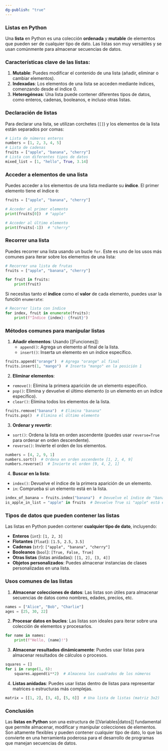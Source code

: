 ```yaml
---
dg-publish: "true"
---
```

### Listas en Python

Una **lista** en Python es una colección **ordenada** y **mutable** de elementos que pueden ser de cualquier tipo de dato. Las listas son muy versátiles y se usan comúnmente para almacenar secuencias de datos.

### Características clave de las listas:

1. **Mutable**: Puedes modificar el contenido de una lista (añadir, eliminar o cambiar elementos).
2. **Indexadas**: Los elementos de una lista se acceden mediante índices, comenzando desde el índice 0.
3. **Heterogéneas**: Una lista puede contener diferentes tipos de datos, como enteros, cadenas, booleanos, e incluso otras listas.

### Declaración de listas

Para declarar una lista, se utilizan corchetes (`[]`) y los elementos de la lista están separados por comas:

```python
# Lista de números enteros 
numbers = [1, 2, 3, 4, 5] 
# Lista de cadenas 
fruits = ["apple", "banana", "cherry"] 
# Lista con diferentes tipos de datos 
mixed_list = [1, "hello", True, 3.14]
```

### Acceder a elementos de una lista

Puedes acceder a los elementos de una lista mediante su **índice**. El primer elemento tiene el índice `0`:

```python
fruits = ["apple", "banana", "cherry"]

# Acceder al primer elemento
print(fruits[0])  # "apple"

# Acceder al último elemento
print(fruits[-1])  # "cherry"
```

### Recorrer una lista

Puedes recorrer una lista usando un bucle `for`. Este es uno de los usos más comunes para iterar sobre los elementos de una lista:

```python
# Recorrer una lista de frutas
fruits = ["apple", "banana", "cherry"]

for fruit in fruits:
    print(fruit)
```

Si necesitas tanto el **índice** como el **valor** de cada elemento, puedes usar la función `enumerate`:

```python
# Recorrer lista con índice
for index, fruit in enumerate(fruits):
    print(f"Índice {index}: {fruit}")
```


### Métodos comunes para manipular listas

1. **Añadir elementos**:
	Usando [[Funciones]]:
    - `append()`: Agrega un elemento al final de la lista.
    - `insert()`: Inserta un elemento en un índice específico.

```python
fruits.append("orange")  # Agrega "orange" al final
fruits.insert(1, "mango")  # Inserta "mango" en la posición 1
```

2. **Eliminar elementos**:

- `remove()`: Elimina la primera aparición de un elemento específico.
- `pop()`: Elimina y devuelve el último elemento (o un elemento en un índice específico).
- `clear()`: Elimina todos los elementos de la lista.

```python
fruits.remove("banana")  # Elimina "banana"
fruits.pop()  # Elimina el último elemento
```

3. **Ordenar y revertir**:
- `sort()`: Ordena la lista en orden ascendente (puedes usar `reverse=True` para ordenar en orden descendente).
- `reverse()`: Invierte el orden de los elementos.

```python
numbers = [4, 2, 9, 1]
numbers.sort()  # Ordena en orden ascendente [1, 2, 4, 9]
numbers.reverse()  # Invierte el orden [9, 4, 2, 1]
```

4. **Buscar en la lista**:

- `index()`: Devuelve el índice de la primera aparición de un elemento.
- `in`: Comprueba si un elemento está en la lista.

```python
index_of_banana = fruits.index("banana")  # Devuelve el índice de "banana"
is_apple_in_list = "apple" in fruits  # Devuelve True si "apple" está en la lista
```

### Tipos de datos que pueden contener las listas

Las listas en Python pueden contener **cualquier tipo de dato**, incluyendo:

- **Enteros** (`int`): `[1, 2, 3]`
- **Flotantes** (`float`): `[1.5, 2.5, 3.5]`
- **Cadenas** (`str`): `["apple", "banana", "cherry"]`
- **Booleanos** (`bool`): `[True, False, True]`
- **Otras listas** (listas anidadas): `[[1, 2], [3, 4]]`
- **Objetos personalizados**: Puedes almacenar instancias de clases personalizadas en una lista.

### Usos comunes de las listas

1. **Almacenar colecciones de datos**: Las listas son útiles para almacenar secuencias de datos como nombres, edades, precios, etc.

```python
names = ["Alice", "Bob", "Charlie"]
ages = [25, 30, 22]
```

2. **Procesar datos en bucles**: Las listas son ideales para iterar sobre una colección de elementos y procesarlos.
```python
for name in names:
    print(f"Hello, {name}!")
```

3. **Almacenar resultados dinámicamente**: Puedes usar listas para almacenar resultados de cálculos o procesos.
```python
squares = []
for i in range(1, 6):
    squares.append(i**2)  # Almacena los cuadrados de los números
```

4. **Listas anidadas**: Puedes usar listas dentro de listas para representar matrices o estructuras más complejas.
```python
matrix = [[1, 2], [3, 4], [5, 6]]  # Una lista de listas (matriz 3x2)
```

### Conclusión

Las **listas en Python** son una estructura de [[Variables|datos]] fundamental que permite almacenar, modificar y manipular colecciones de elementos. Son altamente flexibles y pueden contener cualquier tipo de dato, lo que las convierte en una herramienta poderosa para el desarrollo de programas que manejan secuencias de datos.